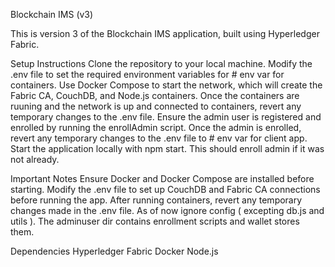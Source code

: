 Blockchain IMS (v3)

This is version 3 of the Blockchain IMS application, built using Hyperledger Fabric.

Setup Instructions
Clone the repository to your local machine.
Modify the .env file to set the required environment variables for # env var for containers.
Use Docker Compose to start the network, which will create the Fabric CA, CouchDB, and Node.js containers.
Once the containers are ruuning and the network is up and connected to containers, revert any temporary changes to the .env file.
Ensure the admin user is registered and enrolled by running the enrollAdmin script.
Once the admin is enrolled, revert any temporary changes to the .env file to # env var for client app.
Start the application locally with npm start. This should enroll admin if it was not already.

Important Notes
Ensure Docker and Docker Compose are installed before starting.
Modify the .env file to set up CouchDB and Fabric CA connections before running the app.
After running containers, revert any temporary changes made in the .env file.
As of now ignore config ( excepting db.js and utils ).
The adminuser dir contains enrollment scripts and wallet stores them.

Dependencies
Hyperledger Fabric
Docker
Node.js
